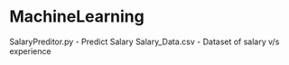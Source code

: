 # MachineLearning
SalaryPreditor.py - Predict Salary
Salary_Data.csv - Dataset of salary v/s experience
